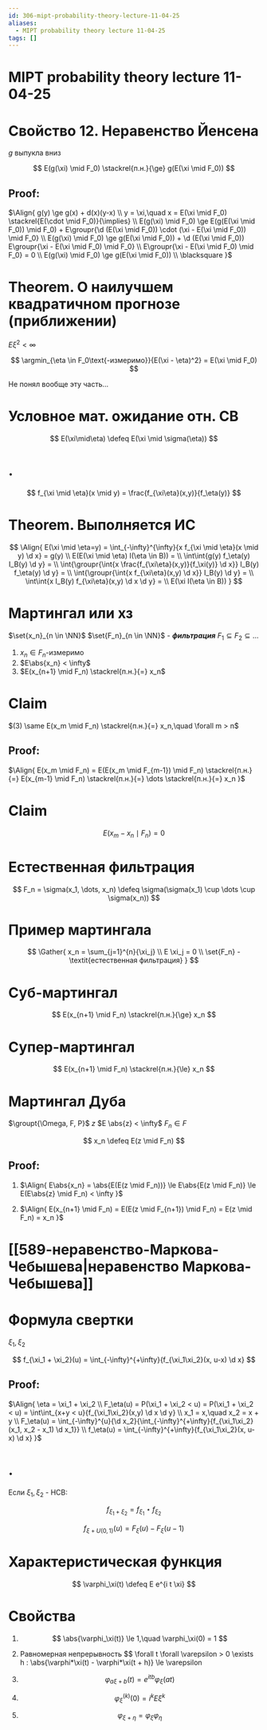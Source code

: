 ```yaml
---
id: 306-mipt-probability-theory-lecture-11-04-25
aliases:
  - MIPT probability theory lecture 11-04-25
tags: []
---
```


# MIPT probability theory lecture 11-04-25

# Свойство 12. Неравенство Йенсена

$g$ выпукла вниз

$$
E(g(\xi) \mid F_0) \stackrel{п.н.}{\ge} g(E(\xi \mid F_0))
$$

## Proof:

$\Align{
g(y) \ge g(x) + d(x)(y-x) \\
y = \xi,\quad x = E(\xi \mid F_0) \stackrel{E(\cdot \mid F_0)}{\implies} \\
E(g(\xi) \mid F_0) \ge E(g(E(\xi \mid F_0)) \mid F_0) + 
E\groupr{\d (E(\xi \mid F_0)) \cdot (\xi - E(\xi \mid F_0)) \mid F_0} \\
E(g(\xi) \mid F_0) \ge g(E(\xi \mid F_0)) + 
\d (E(\xi \mid F_0)) E\groupr{\xi - E(\xi \mid F_0) \mid F_0} \\
E\groupr{\xi - E(\xi \mid F_0) \mid F_0} = 0 \\
E(g(\xi) \mid F_0) \ge g(E(\xi \mid F_0)) \\
\blacksquare
}$

# Theorem. О наилучшем квадратичном прогнозе (приближении)

$E \xi^2 < \infty$

$$
\argmin_{\eta \in F_0\text{-измеримо}}{E(\xi - \eta)^2} = E(\xi \mid F_0)
$$

Не понял вообще эту часть...

# Условное мат. ожидание отн. СВ

$$
E(\xi\mid\eta) \defeq E(\xi \mid \sigma(\eta))
$$

# .

$$
f_{\xi \mid \eta}(x \mid y) = \frac{f_{\xi\eta}(x,y)}{f_\eta(y)}
$$

# Theorem. Выполняется ИС

$$
\Align{
E(\xi \mid \eta=y) =
\int_{-\infty}^{\infty}{x f_{\xi \mid \eta}(x \mid y) \d x} = g(y) \\
E(E(\xi \mid \eta) I(\eta \in B)) = \\
\int\int{g(y) f_\eta(y) I_B(y) \d y} = \\
\int{\groupr{\int{x \frac{f_{\xi\eta}(x,y)}{f_\xi(y)} \d x}} I_B(y) f_\eta(y) \d y} =  \\
\int{\groupr{\int{x f_{\xi\eta}(x,y) \d x}} I_B(y) \d y} = \\
\int\int{x I_B(y) f_{\xi\eta}(x,y) \d x \d y} = \\
E(\xi I(\eta \in B))
}
$$

# Мартингал или хз

$\set{x_n}_{n \in \NN}$
$\set{F_n}_{n \in \NN}$ - **_фильтрация_**
$F_1 \subseteq F_2 \subseteq \dots$

1. $x_n \in F_n\text{-измеримо}$
2. $E\abs{x_n} < \infty$
3. $E(x_{n+1} \mid F_n) \stackrel{п.н.}{=} x_n$

# Claim

$(3) \same E(x_m \mid F_n) \stackrel{п.н.}{=} x_n,\quad \forall m > n$

## Proof:

$\Align{
E(x_m \mid F_n) = E(E(x_m \mid F_{m-1}) \mid F_n) \stackrel{п.н.}{=} 
E(x_{m-1} \mid F_n) \stackrel{п.н.}{=} \dots \stackrel{п.н.}{=} x_n
}$

# Claim

$$
E(x_m - x_n \mid F_n) = 0
$$

# Естественная фильтрация

$$
F_n = \sigma(x_1, \dots, x_n) \defeq \sigma(\sigma(x_1) \cup \dots \cup \sigma(x_n))
$$

# Пример мартингала

$$
\Gather{
x_n = \sum_{j=1}^{n}{\xi_j} \\
E \xi_j = 0 \\
\set{F_n} - \textit{естественная фильтрация}
}
$$

# Суб-мартингал

$$
E(x_{n+1} \mid F_n) \stackrel{п.н.}{\ge} x_n
$$

# Супер-мартингал

$$
E(x_{n+1} \mid F_n) \stackrel{п.н.}{\le} x_n
$$

# Мартингал Дуба

$\groupt{\Omega, F, P}$
$z$
$E \abs{z} < \infty$
$F_n \in F$

$$
x_n \defeq E(z \mid F_n)
$$

## Proof:

1. $\Align{
E\abs{x_n} = \abs{E(E(z \mid F_n))} \le 
E\abs{E(z \mid F_n)} \le
E(E\abs{z} \mid F_n) < \infty
}$

2. $\Align{
E(x_{n+1} \mid F_n) = E(E(z \mid F_{n+1}) \mid F_n) = E(z \mid F_n) = x_n
}$

# [[589-неравенство-Маркова-Чебышева|неравенство Маркова-Чебышева]]

# Формула свертки

$\xi_1,\xi_2$

$$
f_{\xi_1 + \xi_2}(u) = \int_{-\infty}^{+\infty}{f_{\xi_1\xi_2}(x, u-x) \d x}
$$

## Proof:

$\Align{
\eta = \xi_1 + \xi_2 \\
F_\eta(u) = P(\xi_1 + \xi_2 < u) = P(\xi_1 + \xi_2 < u) =
\int\int_{x+y < u}{f_{\xi_1\xi_2}(x,y) \d x \d y} \\
x_1 = x,\quad x_2 = x + y \\
F_\eta(u) = \int_{-\infty}^{u}{\d
x_2}{\int_{-\infty}^{+\infty}{f_{\xi_1\xi_2}(x_1, x_2 - x_1) \d x_1}} \\
f_\eta(u) = \int_{-\infty}^{+\infty}{f_{\xi_1\xi_2}(x, u-x) \d x}
}$

# .

Если $\xi_1,\xi_2$ - НСВ:

$$
f_{\xi_1 + \xi_2} = f_{\xi_1} \star f_{\xi_2}
$$

$$
f_{\xi + U(0,1)}(u) = F_\xi(u) - F_\xi(u - 1)
$$

# Характеристическая функция

$$
\varphi_\xi(t) \defeq E e^{i t \xi}
$$

# Свойства

1. $$
   \abs{\varphi_\xi(t)} \le 1,\quad \varphi_\xi(0) = 1
   $$

2. Равномерная непрерывность $$
   \forall t
   \forall \varepsilon > 0 \exists h :
   \abs{\varphi*\xi(t) - \varphi*\xi(t + h)} \le \varepsilon

   $$
   $$

3. $$
   \varphi_{a\xi + b}(t) = e^{i t b} \varphi_\xi(a t)
   $$

4. $$
   \varphi_\xi^{(k)}(0) = i^k E \xi^k
   $$

5. $$
   \varphi_{\xi + \eta} = \varphi_\xi \varphi_\eta
   $$
